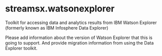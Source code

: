 # streamsx.watsonexplorer
Toolkit for accessing data and analytics results from IBM Watson Explorer (formerly known as IBM Infosphere Data Explorer)

Please add information about the version of Watson Explorer that this is going to support.
And provide migration information from using the Data Explorer toolkit.
